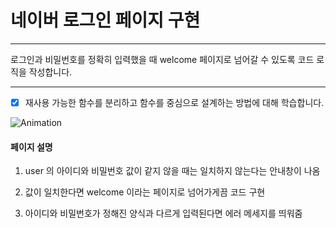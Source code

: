 # 네이버 로그인 페이지 구현

---

로그인과 비밀번호를 정확히 입력했을 때 welcome 페이지로 넘어갈 수 있도록 코드 로직을 작성합니다.

---

- [x] 재사용 가능한 함수를 분리하고 함수를 중심으로 설계하는 방법에 대해 학습합니다.

![Animation](https://github.com/jisulee97/js-homework/assets/118723315/ffae0c7b-bc62-48b6-a296-ce57b4e2678f)

#### 페이지 설명

1. user 의 아이디와 비밀번호 값이 같지 않을 때는 일치하지 않는다는 안내창이 나옴

2. 값이 일치한다면 welcome 이라는 페이지로 넘어가게끔 코드 구현

3. 아이디와 비밀번호가 정해진 양식과 다르게 입력된다면 에러 메세지를 띄워줌
